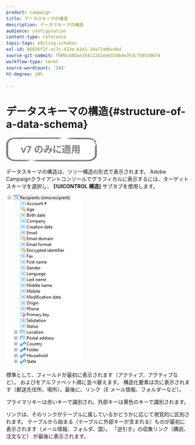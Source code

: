 ```yaml
---
product: campaign
title: データスキーマの構造
description: データスキーマの構造
audience: configuration
content-type: reference
topic-tags: editing-schemas
exl-id: 86036f2f-ec7c-413e-b1e1-10a71a06cd6d
source-git-commit: f000cb8bae164c22d1ede15db4e763cf50530674
workflow-type: tm+mt
source-wordcount: '142'
ht-degree: 10%

---
```


# データスキーマの構造{#structure-of-a-data-schema}

![](../../assets/v7-only.svg)

データスキーマの構造は、ツリー構造の形式で表示されます。 Adobe Campaignクライアントコンソールでグラフィカルに表示するには、ターゲットスキーマを選択し、 **[!UICONTROL 構造]** サブタブを使用します。

![](assets/d_ncs_integration_schema_arbo.png)

標準として、フィールドが最初に表示されます（アクティブ、アクティブなど）。 およびをアルファベット順に並べ替えます。 構造化要素は次に表示されます（郵送先住所、場所）。最後に、リンク（E メール情報、フォルダーなど）。

プライマリキーは赤いキーで識別され、外部キーは黄色のキーで識別されます。

リンクは、そのリンクがテーブルに属しているかどうかに応じて視覚的に区別されます。 テーブルから始まる（テーブルに外部キーが含まれる）ものが最初に表示されます（メール情報、フォルダ、国）。 「逆引き」の収集リンク（購読、注文など） が最後に表示されます。
